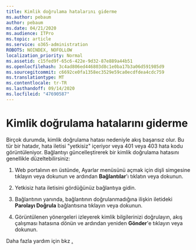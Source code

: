 ```yaml
---
title: Kimlik doğrulama hatalarını giderme
ms.author: pebaum
author: pebaum
ms.date: 04/21/2020
ms.audience: ITPro
ms.topic: article
ms.service: o365-administration
ROBOTS: NOINDEX, NOFOLLOW
localization_priority: Normal
ms.assetid: c15fed9f-65c6-422e-9d32-87e889a44b51
ms.openlocfilehash: 3c4ad806ed446803d8c1e0ba17b3a06d591985d9
ms.sourcegitcommit: c6692ce0fa1358ec3529e59ca0ecdfdea4cdc759
ms.translationtype: MT
ms.contentlocale: tr-TR
ms.lasthandoff: 09/14/2020
ms.locfileid: "47690587"
---
```

# <a name="troubleshoot-flow-authentication-errors"></a>Kimlik doğrulama hatalarını giderme

Birçok durumda, kimlik doğrulama hatası nedeniyle akış başarısız olur. Bu tür bir hatadır, hata iletisi "yetkisiz" içeriyor veya 401 veya 403 hata kodu görüntüleniyor. Bağlantıyı güncelleştirerek bir kimlik doğrulama hatasını genellikle düzeltebilirsiniz:
  
1. Web portalının en üstünde, Ayarlar menüsünü açmak için dişli simgesine tıklayın veya dokunun ve ardından **Bağlantılar**'ı tıklatın veya dokunun.
    
2. Yetkisiz hata iletisini gördüğünüz bağlantıya gidin.
    
3. Bağlantının yanında, bağlantının doğrulanmadığına ilişkin iletideki **Parolayı Doğrula** bağlantısına tıklayın veya dokunun. 
    
4. Görüntülenen yönergeleri izleyerek kimlik bilgilerinizi doğrulayın, akış çalışması hatasına dönün ve ardından yeniden **Gönder**'e tıklayın veya dokunun.
    
Daha fazla yardım için bkz [.](https://go.microsoft.com/fwlink/?linkid=872110)
  

